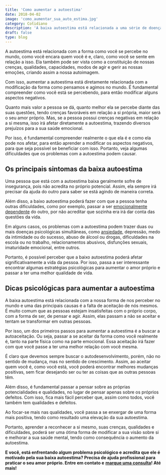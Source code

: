 ```yaml
---
title: 'Como aumentar a autoestima'
date: 2018-04-02
image: 'como_aumentar_sua_auto_estima.jpg'
category: Cotidiano
description: 'A baixa autoestima está relacionada a uma série de doenças como depressão, transtornos alimentares e outros. Saiba como superar esse problema.'
draft: false
type: blog
---
```


A autoestima está relacionada com a forma como você se percebe no mundo, como você encara quem você é e, claro, como você se sente em relação a isso. Ela também pode ser vista como a constituição de nossas crenças, qualidades, capacidades, modos de agir e gerir as nossas emoções, criando assim a nossa autoimagem.

Com isso, aumentar a autoestima está diretamente relacionada com a modificação da forma como pensamos e agimos no mundo. É fundamental compreender como você está se percebendo, para então modificar alguns aspectos negativos.

Quanto mais valor a pessoa se dá, quanto melhor ela se percebe diante das suas questões, tendo crenças favoráveis em relação a si própria, maior será o seu amor próprio. Mas, se a pessoa possui crenças negativas em relação a si mesma, isso irá afetar diretamente a autoestima, trazendo diversos prejuízos para a sua saúde emocional.

Por isso, é fundamental compreender realmente o que ela é e como ela pode nos afetar, para então aprender a modificar os aspectos negativos, para que seja possível se beneficiar com isso. Portanto, veja algumas dificuldades que os problemas com a autoestima podem causar.

## **Os principais sintomas da baixa autoestima**

Uma pessoa que está com a autoestima baixa geralmente sofre de insegurança, pois não acredita no próprio potencial. Assim, ela sempre irá precisar da ajuda do outro para saber se está agindo de maneira correta.

Além disso, a baixo autoestima poderá fazer com que a pessoa tenha outras dificuldades, como por exemplo, passar a ser [emocionalmente dependente](https://www.semprefamilia.com.br/dependencia-emocional-por-que-acontece-e-quais-os-perigos/) do outro, por não acreditar que sozinha era irá dar conta das questões da vida.

Em alguns casos, os problemas com a autoestima podem trazer duas ou mais doenças psicológicas simultâneas, como [ansiedade](/ansiedade-o-mal-do-novo-seculo/), depressão, medo da intimidade ou do sucesso, abuso de álcool ou drogas, dificuldades na escola ou no trabalho, relacionamentos abusivos, disfunções sexuais, imaturidade emocional, entre outros.

Portanto, é possível perceber que a baixo autoestima poderá afetar significativamente a vida da pessoa. Por isso, passa a ser interessante encontrar algumas estratégias psicológicas para aumentar o amor próprio e passar a ter uma melhor qualidade de vida.

## **Dicas psicológicas para aumentar a autoestima**

A baixa autoestima está relacionada com a nossa forma de nos perceber no mundo e uma das principais causas é a falta de aceitação de nós mesmos. É muito comum que as pessoas estejam insatisfeitas com o próprio corpo, com a forma de ser, de pensar e agir. Assim, elas passam a não se aceitar e tentam se transformar em outras pessoas.

Por isso, um dos primeiros passos para aumentar a autoestima é a buscar a autoaceitação. Ou seja, passar a se aceitar da forma como você realmente é, tanto na parte física como na parte emocional. Essa aceitação irá fazer com que você passe a ter uma melhor relação com você mesma.

É claro que devemos sempre buscar o autodesenvolvimento, porém, não no sentido de mudança, mas no sentido de crescimento. Assim, ao aceitar quem você é, como você está, você poderá encontrar melhores mudanças positivas, sem ficar desejando ser ou ter as coisas que as outras pessoas têm.

Além disso, é fundamental passar a pensar sobre as próprias potencialidades e qualidades, no lugar de pensar apenas sobre os próprios defeitos. Com isso, fica mais fácil perceber que, assim como todos, você também tem qualidades e defeitos.

Ao focar-se mais nas qualidades, você passa a se enxergar de uma forma mais positiva, tendo como resultado uma elevação da sua autoestima.

Portanto, aprender a reconhecer a si mesmo, suas crenças, qualidades e dificuldades, poderá ser uma ótima forma de modificar a sua visão sobre si e melhorar a sua saúde mental, tendo como consequência o aumento da autoestima.

**E você, está enfrentando algum problema psicológico e acredita que ele é motivado pela sua baixa autoestima? Precisa de ajuda profissional para praticar o seu amor próprio. Entre em contato e** [**marque uma consulta**](/contato/)**! Até mais!**
